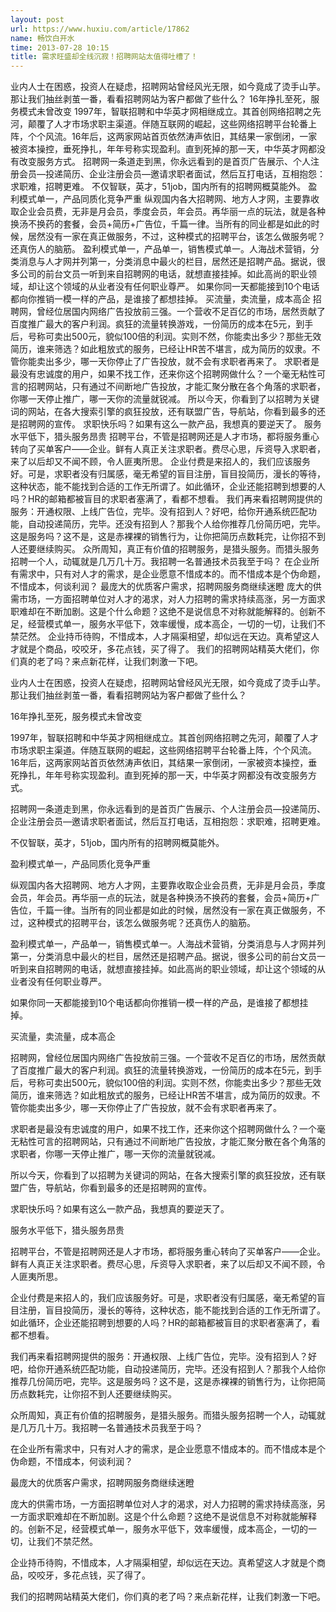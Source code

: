 ```yaml
---
layout: post
url: https://www.huxiu.com/article/17862
name: 畅饮白开水
time: 2013-07-28 10:15
title: 需求旺盛却全线沉寂！招聘网站太值得吐槽了！
---
```

业内人士在困惑，投资人在疑虑，招聘网站曾经风光无限，如今竟成了烫手山芋。那让我们抽丝剥茧一番，看看招聘网站为客户都做了些什么？ 16年挣扎至死，服务模式未曾改变 1997年，智联招聘和中华英才网相继成立。其首创网络招聘之先河，颠覆了人才市场求职主渠道。伴随互联网的崛起，这些网络招聘平台轮番上阵，个个风流。16年后，这两家网站首页依然涛声依旧，其结果一家倒闭，一家被资本操控，垂死挣扎，年年号称实现盈利。直到死掉的那一天，中华英才网都没有改变服务方式。 招聘网一条道走到黑，你永远看到的是首页广告展示、个人注册会员—投递简历、企业注册会员—邀请求职者面试，然后互打电话，互相抱怨：求职难，招聘更难。 不仅智联，英才，51job，国内所有的招聘网概莫能外。 盈利模式单一，产品同质化竞争严重 纵观国内各大招聘网、地方人才网，主要靠收取企业会员费，无非是月会员，季度会员，年会员。再华丽一点的玩法，就是各种换汤不换药的套餐，会员+简历+广告位，千篇一律。当所有的同业都是如此的时候，居然没有一家在真正做服务，不过，这种模式的招聘平台，该怎么做服务呢？还真伤人的脑筋。 盈利模式单一，产品单一，销售模式单一。人海战术营销，分类消息与人才网并列第一，分类消息中最火的栏目，居然还是招聘产品。据说，很多公司的前台文员一听到来自招聘网的电话，就想直接挂掉。如此高尚的职业领域，却让这个领域的从业者没有任何职业尊严。 如果你同一天都能接到10个电话都向你推销一模一样的产品，是谁接了都想挂掉。 买流量，卖流量，成本高企 招聘网，曾经位居国内网络广告投放前三强。一个营收不足百亿的市场，居然贡献了百度推广最大的客户利润。疯狂的流量转换游戏，一份简历的成本在5元，到手后，号称可卖出500元，貌似100倍的利润。实则不然，你能卖出多少？那些无效简历，谁来筛选？如此粗放式的服务，已经让HR苦不堪言，成为简历的奴隶。不管你能卖出多少，哪一天你停止了广告投放，就不会有求职者再来了。 求职者是最没有忠诚度的用户，如果不找工作，还来你这个招聘网做什么？一个毫无粘性可言的招聘网站，只有通过不间断地广告投放，才能汇聚分散在各个角落的求职者，你哪一天停止推广，哪一天你的流量就锐减。 所以今天，你看到了以招聘为关键词的网站，在各大搜索引擎的疯狂投放，还有联盟广告，导航站，你看到最多的还是招聘网的宣传。 求职快乐吗？如果有这么一款产品，我想真的要逆天了。 服务水平低下，猎头服务昂贵 招聘平台，不管是招聘网还是人才市场，都将服务重心转向了买单客户——企业。鲜有人真正关注求职者。费尽心思，斥资导入求职者，来了以后却又不闻不顾，令人匪夷所思。 企业付费是来招人的，我们应该服务好。可是，求职者没有归属感，毫无希望的盲目注册，盲目投简历，漫长的等待，这种状态，能不能找到合适的工作无所谓了。如此循环，企业还能招聘到想要的人吗？HR的邮箱都被盲目的求职者塞满了，看都不想看。 我们再来看招聘网提供的服务：开通权限、上线广告位，完毕。没有招到人？好吧，给你开通系统匹配功能，自动投递简历，完毕。还没有招到人？那我个人给你推荐几份简历吧，完毕。这是服务吗？这不是，这是赤裸裸的销售行为，让你把简历点数耗完，让你招不到人还要继续购买。 众所周知，真正有价值的招聘服务，是猎头服务。而猎头服务招聘一个人，动辄就是几万几十万。我招聘一名普通技术员我至于吗？ 在企业所有需求中，只有对人才的需求，是企业愿意不惜成本的。而不惜成本是个伪命题，不惜成本，何谈利润？ 最庞大的优质客户需求，招聘网服务商继续迷瞪 庞大的供需市场，一方面招聘单位对人才的渴求，对人力招聘的需求持续高涨，另一方面求职难却在不断加剧。这是个什么命题？这绝不是说信息不对称就能解释的。创新不足，经营模式单一，服务水平低下，效率缓慢，成本高企，一切的一切，让我们不禁茫然。 企业持币待购，不惜成本，人才隔渠相望，却似远在天边。真希望这人才就是个商品，咬咬牙，多花点钱，买了得了。 我们的招聘网站精英大佬们，你们真的老了吗？来点新花样，让我们刺激一下吧。

业内人士在困惑，投资人在疑虑，招聘网站曾经风光无限，如今竟成了烫手山芋。那让我们抽丝剥茧一番，看看招聘网站为客户都做了些什么？

16年挣扎至死，服务模式未曾改变

1997年，智联招聘和中华英才网相继成立。其首创网络招聘之先河，颠覆了人才市场求职主渠道。伴随互联网的崛起，这些网络招聘平台轮番上阵，个个风流。16年后，这两家网站首页依然涛声依旧，其结果一家倒闭，一家被资本操控，垂死挣扎，年年号称实现盈利。直到死掉的那一天，中华英才网都没有改变服务方式。

招聘网一条道走到黑，你永远看到的是首页广告展示、个人注册会员—投递简历、企业注册会员—邀请求职者面试，然后互打电话，互相抱怨：求职难，招聘更难。

不仅智联，英才，51job，国内所有的招聘网概莫能外。

盈利模式单一，产品同质化竞争严重

纵观国内各大招聘网、地方人才网，主要靠收取企业会员费，无非是月会员，季度会员，年会员。再华丽一点的玩法，就是各种换汤不换药的套餐，会员+简历+广告位，千篇一律。当所有的同业都是如此的时候，居然没有一家在真正做服务，不过，这种模式的招聘平台，该怎么做服务呢？还真伤人的脑筋。

盈利模式单一，产品单一，销售模式单一。人海战术营销，分类消息与人才网并列第一，分类消息中最火的栏目，居然还是招聘产品。据说，很多公司的前台文员一听到来自招聘网的电话，就想直接挂掉。如此高尚的职业领域，却让这个领域的从业者没有任何职业尊严。

如果你同一天都能接到10个电话都向你推销一模一样的产品，是谁接了都想挂掉。

买流量，卖流量，成本高企

招聘网，曾经位居国内网络广告投放前三强。一个营收不足百亿的市场，居然贡献了百度推广最大的客户利润。疯狂的流量转换游戏，一份简历的成本在5元，到手后，号称可卖出500元，貌似100倍的利润。实则不然，你能卖出多少？那些无效简历，谁来筛选？如此粗放式的服务，已经让HR苦不堪言，成为简历的奴隶。不管你能卖出多少，哪一天你停止了广告投放，就不会有求职者再来了。

求职者是最没有忠诚度的用户，如果不找工作，还来你这个招聘网做什么？一个毫无粘性可言的招聘网站，只有通过不间断地广告投放，才能汇聚分散在各个角落的求职者，你哪一天停止推广，哪一天你的流量就锐减。

所以今天，你看到了以招聘为关键词的网站，在各大搜索引擎的疯狂投放，还有联盟广告，导航站，你看到最多的还是招聘网的宣传。

求职快乐吗？如果有这么一款产品，我想真的要逆天了。

服务水平低下，猎头服务昂贵

招聘平台，不管是招聘网还是人才市场，都将服务重心转向了买单客户——企业。鲜有人真正关注求职者。费尽心思，斥资导入求职者，来了以后却又不闻不顾，令人匪夷所思。

企业付费是来招人的，我们应该服务好。可是，求职者没有归属感，毫无希望的盲目注册，盲目投简历，漫长的等待，这种状态，能不能找到合适的工作无所谓了。如此循环，企业还能招聘到想要的人吗？HR的邮箱都被盲目的求职者塞满了，看都不想看。

我们再来看招聘网提供的服务：开通权限、上线广告位，完毕。没有招到人？好吧，给你开通系统匹配功能，自动投递简历，完毕。还没有招到人？那我个人给你推荐几份简历吧，完毕。这是服务吗？这不是，这是赤裸裸的销售行为，让你把简历点数耗完，让你招不到人还要继续购买。

众所周知，真正有价值的招聘服务，是猎头服务。而猎头服务招聘一个人，动辄就是几万几十万。我招聘一名普通技术员我至于吗？

在企业所有需求中，只有对人才的需求，是企业愿意不惜成本的。而不惜成本是个伪命题，不惜成本，何谈利润？

最庞大的优质客户需求，招聘网服务商继续迷瞪

庞大的供需市场，一方面招聘单位对人才的渴求，对人力招聘的需求持续高涨，另一方面求职难却在不断加剧。这是个什么命题？这绝不是说信息不对称就能解释的。创新不足，经营模式单一，服务水平低下，效率缓慢，成本高企，一切的一切，让我们不禁茫然。

企业持币待购，不惜成本，人才隔渠相望，却似远在天边。真希望这人才就是个商品，咬咬牙，多花点钱，买了得了。

我们的招聘网站精英大佬们，你们真的老了吗？来点新花样，让我们刺激一下吧。

